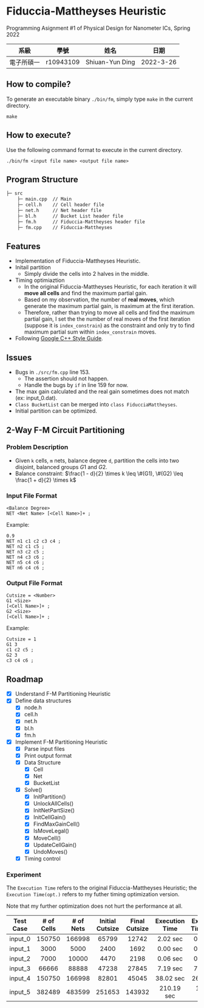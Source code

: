 # Fiduccia-Mattheyses Heuristic
Programming Asignment #1 of Physical Design for Nanometer ICs, Spring 2022

|系級|學號|姓名|日期|
|:---:|:---:|:---:|:---:|
|電子所碩一|r10943109|Shiuan-Yun Ding|2022-3-26|

## How to compile?

To generate an executable binary `./bin/fm`, simply type `make` in the current directory.

```
make
```

## How to execute?

Use the following command format to execute in the current directory.

```
./bin/fm <input file name> <output file name>
```

## Program Structure
```bash
├─ src
    ├─ main.cpp  // Main
    ├─ cell.h    // Cell header file
    ├─ net.h     // Net header file
    ├─ bl.h      // Bucket List header file
    ├─ fm.h      // Fiduccia-Mattheyses header file
    ├─ fm.cpp    // Fiduccia-Mattheyses 
```

## Features
- Implementation of Fiduccia-Mattheyses Heuristic.
- Initail partition
    - Simply divide the cells into 2 halves in the middle.
- Timing optimiaztion
    - In the original Fiduccia-Mattheyses Heuristic, for each iteration it will **move all cells** and find the maximum partial gain.
    - Based on my observation, the number of **real moves**, which generate the maximum partial gain, is maximum at the first iteration.
    - Therefore, rather than trying to move all cells and find the maximum partial gain, I set the the number of real moves of the first iteration (suppose it is `index_constrain`) as the constraint and only try to find maximum partial sum within `index_constrain` moves.
- Following [Google C++ Style Guide](https://google.github.io/styleguide/cppguide.html).

## Issues
- Bugs in `./src/fm.cpp` line 153.
    - The assertion should not happen.
    - Handle the bugs by `if` in line 159 for now.
- The max gain calculated and the real gain sometimes does not match (ex: input_0.dat).
- `Class BucketList` can be merged into `class FiducciaMattheyses`.
- Initial partition can be optimized.

## 2-Way F-M Circuit Partitioning
### Problem Description
- Given `k` cells, `m` nets, balance degree `d`, partition the cells into two disjoint, balanced groups $G1$ and $G2$.
- Balance constraint: $\frac{1 - d}{2} \times k \leq \#(G1), \#(G2) \leq \frac{1 + d}{2} \times k$


### Input File Format
```
<Balance Degree>
NET <Net Name> [<Cell Name>]+ ;
```

Example:

```
0.9
NET n1 c1 c2 c3 c4 ;
NET n2 c1 c5 ;
NET n3 c2 c5 ;
NET n4 c3 c6 ;
NET n5 c4 c6 ;
NET n6 c4 c6 ;
```

### Output File Format
```
Cutsize = <Number>
G1 <Size>
[<Cell Name>]+ ;
G2 <Size>
[<Cell Name>]+ ;
```

Example:

```
Cutsize = 1
G1 3
c1 c2 c5 ;
G2 3
c3 c4 c6 ;
```

## Roadmap
- [x] Understand F-M Partitioning Heuristic
- [x] Define data structures
    - [x] node.h
    - [x] cell.h
    - [x] net.h
    - [x] bl.h
    - [x] fm.h
- [x] Implement F-M Partitioning Heuristic
    - [x] Parse input files
    - [x] Print output format
    - [x] Data Structure
        - [x] Cell
        - [x] Net
        - [x] BucketList
    - [x] Solve()
        - [x] InitPartition()
        - [x] UnlockAllCells()
        - [x] InitNetPartSize()
        - [x] InitCellGain()
        - [x] FindMaxGainCell()
        - [x] IsMoveLegal()
        - [x] MoveCell()
        - [x] UpdateCellGain()
        - [x] UndoMoves()
    - [x] Timing control

### Experiment
The `Execution Time` refers to the original Fiduccia-Mattheyses Heuristic; the `Execution Time(opt.)` refers to my futher timing optimization version.

Note that my further optimization does not hurt the performance at all.

|Test Case|# of Cells|# of Nets|Initial Cutsize|Final Cutsize|Execution Time|Execution Time(opt.)|
|:---:|:---:|:---:|:---:|:---:|:---:|:---:|
|input_0|150750|166998|65799|12742|2.02 sec|0.78 sec|
|input_1|3000|5000|2400|1692|0.00 sec|0.00 sec|
|input_2|7000|10000|4470|2198|0.06 sec|0.04 sec|
|input_3|66666|88888|47238|27845|7.19 sec|7.12 sec|
|input_4|150750|166998|82801|45045|38.02 sec|26.03 sec|
|input_5|382489|483599|251653|143932|210.19 sec|171.71 sec|

